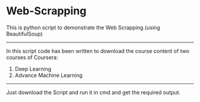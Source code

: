 # Web-Scrapping
This is python script to demonstrate the Web Scrapping.(using BeautifulSoup)

---------------------------------------------------------------------------------------------------------

In this script code has been written to download the course content of two courses of Coursera:
1) Deep Learning
2) Advance Machine Learning

---------------------------------------------------------------------------------------------------------

Just download the Script and run it in cmd and get the required output.

